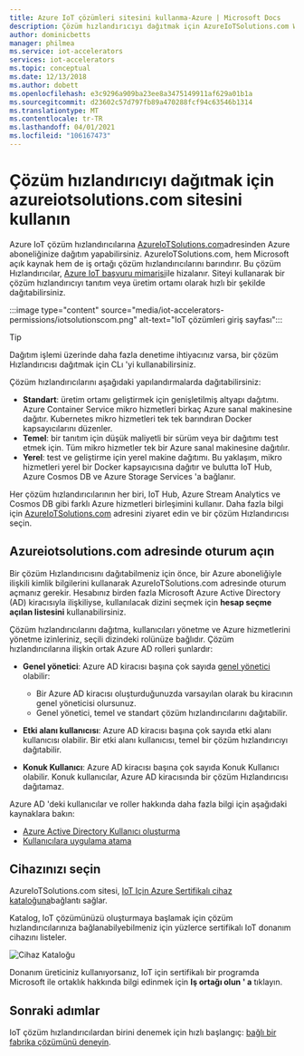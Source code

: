 ```yaml
---
title: Azure IoT çözümleri sitesini kullanma-Azure | Microsoft Docs
description: Çözüm hızlandırıcıyı dağıtmak için AzureIoTSolutions.com Web sitesinin nasıl kullanılacağını açıklar.
author: dominicbetts
manager: philmea
ms.service: iot-accelerators
services: iot-accelerators
ms.topic: conceptual
ms.date: 12/13/2018
ms.author: dobett
ms.openlocfilehash: e3c9296a909ba23ee8a3475149911af629a01b1a
ms.sourcegitcommit: d23602c57d797fb89a470288fcf94c63546b1314
ms.translationtype: MT
ms.contentlocale: tr-TR
ms.lasthandoff: 04/01/2021
ms.locfileid: "106167473"
---
```

# <a name="use-the-azureiotsolutionscom-site-to-deploy-your-solution-accelerator"></a>Çözüm hızlandırıcıyı dağıtmak için azureiotsolutions.com sitesini kullanın

Azure IoT çözüm hızlandırıcılarına [AzureIoTSolutions.com](https://www.azureiotsolutions.com/Accelerators)adresinden Azure aboneliğinize dağıtım yapabilirsiniz. AzureIoTSolutions.com, hem Microsoft açık kaynak hem de iş ortağı çözüm hızlandırıcılarını barındırır. Bu çözüm Hızlandırıcılar, [Azure IoT başvuru mimarisi](/azure/architecture/reference-architectures/iot)ile hizalanır. Siteyi kullanarak bir çözüm hızlandırıcıyı tanıtım veya üretim ortamı olarak hızlı bir şekilde dağıtabilirsiniz.

:::image type="content" source="media/iot-accelerators-permissions/iotsolutionscom.png" alt-text="IoT çözümleri giriş sayfası":::

> [!TIP]
> Dağıtım işlemi üzerinde daha fazla denetime ihtiyacınız varsa, bir çözüm Hızlandırıcısı dağıtmak için CLı 'yi kullanabilirsiniz.

Çözüm hızlandırıcılarını aşağıdaki yapılandırmalarda dağıtabilirsiniz:

* **Standart**: üretim ortamı geliştirmek için genişletilmiş altyapı dağıtımı. Azure Container Service mikro hizmetleri birkaç Azure sanal makinesine dağıtır. Kubernetes mikro hizmetleri tek tek barındıran Docker kapsayıcılarını düzenler.
* **Temel**: bir tanıtım için düşük maliyetli bir sürüm veya bir dağıtımı test etmek için. Tüm mikro hizmetler tek bir Azure sanal makinesine dağıtılır.
* **Yerel**: test ve geliştirme için yerel makine dağıtımı. Bu yaklaşım, mikro hizmetleri yerel bir Docker kapsayıcısına dağıtır ve bulutta IoT Hub, Azure Cosmos DB ve Azure Storage Services 'a bağlanır.

Her çözüm hızlandırıcılarının her biri, IoT Hub, Azure Stream Analytics ve Cosmos DB gibi farklı Azure hizmetleri birleşimini kullanır. Daha fazla bilgi için [AzureIoTSolutions.com](https://www.azureiotsolutions.com/Accelerators) adresini ziyaret edin ve bir çözüm Hızlandırıcısı seçin.

## <a name="sign-in-at-azureiotsolutionscom"></a>Azureiotsolutions.com adresinde oturum açın

Bir çözüm Hızlandırıcısını dağıtabilmeniz için önce, bir Azure aboneliğiyle ilişkili kimlik bilgilerini kullanarak AzureIoTSolutions.com adresinde oturum açmanız gerekir. Hesabınız birden fazla Microsoft Azure Active Directory (AD) kiracısıyla ilişkiliyse, kullanılacak dizini seçmek için **hesap seçme açılan listesini** kullanabilirsiniz.

Çözüm hızlandırıcılarını dağıtma, kullanıcıları yönetme ve Azure hizmetlerini yönetme izinleriniz, seçili dizindeki rolünüze bağlıdır. Çözüm hızlandırıcılarına ilişkin ortak Azure AD rolleri şunlardır:

* **Genel yönetici**: Azure AD kiracısı başına çok sayıda [genel yönetici](../active-directory/roles/permissions-reference.md) olabilir:

  * Bir Azure AD kiracısı oluşturduğunuzda varsayılan olarak bu kiracının genel yöneticisi olursunuz.
  * Genel yönetici, temel ve standart çözüm hızlandırıcılarını dağıtabilir.

* **Etki alanı kullanıcısı**: Azure AD kiracısı başına çok sayıda etki alanı kullanıcısı olabilir. Bir etki alanı kullanıcısı, temel bir çözüm hızlandırıcıyı dağıtabilir.

* **Konuk Kullanıcı**: Azure AD kiracısı başına çok sayıda Konuk Kullanıcı olabilir. Konuk kullanıcılar, Azure AD kiracısında bir çözüm Hızlandırıcısı dağıtamaz.

Azure AD 'deki kullanıcılar ve roller hakkında daha fazla bilgi için aşağıdaki kaynaklara bakın:

* [Azure Active Directory Kullanıcı oluşturma](../active-directory/fundamentals/active-directory-users-profile-azure-portal.md)
* [Kullanıcılara uygulama atama](../active-directory/manage-apps/assign-user-or-group-access-portal.md)

## <a name="choose-your-device"></a>Cihazınızı seçin

AzureIoTSolutions.com sitesi, [IoT Için Azure Sertifikalı cihaz kataloğuna](https://devicecatalog.azure.com/)bağlantı sağlar.

Katalog, IoT çözümünüzü oluşturmaya başlamak için çözüm hızlandırıcılarınıza bağlanabilyebilmeniz için yüzlerce sertifikalı IoT donanım cihazını listeler.

![Cihaz Kataloğu](media/iot-accelerators-permissions/devicecatalog.png)

Donanım üreticiniz kullanıyorsanız, IoT için sertifikalı bir programda Microsoft ile ortaklık hakkında bilgi edinmek için **Iş ortağı olun ' a** tıklayın.

## <a name="next-steps"></a>Sonraki adımlar

IoT çözüm hızlandırıcılardan birini denemek için hızlı başlangıç: [bağlı bir fabrika çözümünü deneyin](quickstart-connected-factory-deploy.md).
